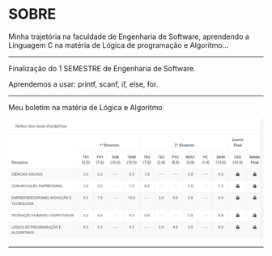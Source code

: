 # SOBRE

Minha trajetória na faculdade de Engenharia de Software, aprendendo a Linguagem C na matéria de Lógica de programação e Algoritmo...

--------

Finalização do 1 SEMESTRE de Engenharia de Software.

Aprendemos a usar: printf, scanf, if, else, for.

--------

Meu boletim na matéria de Lógica e Algoritmo

<img src="/1 SEMESTRE/image/Captura de tela de 2024-06-30 19-07-39.png" alt="Meu boletim">

--------

